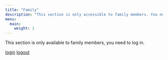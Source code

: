 ```yaml
---
title: "Family"
description: "This section is only accessible to family members. You need to log in"
menu:
  main:
    weight: 1
---
```


This section is only available to family members, you need to log in.


[login](/.auth/login/aad)
[logout](/.auth/logout)


